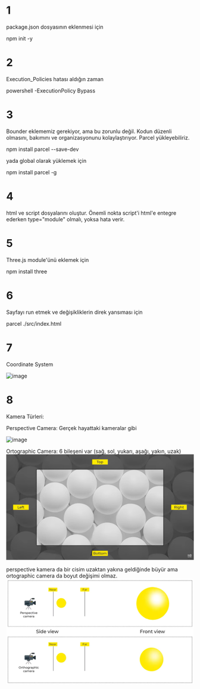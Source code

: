 # 1

package.json dosyasının eklenmesi için

npm init -y

# 2

Execution_Policies hatası aldığın zaman

powershell -ExecutionPolicy Bypass

# 3

Bounder eklememiz gerekiyor, ama bu zorunlu değil. Kodun düzenli olmasını, bakımını ve organizasyonunu kolaylaştırıyor. Parcel yükleyebiliriz.

npm install parcel --save-dev

yada global olarak yüklemek için

npm install parcel -g

# 4

html ve script dosyalarını oluştur. Önemli nokta script'i html'e entegre ederken type="module" olmalı, yoksa hata verir.

<script src="./js/script.js" type="module"></script>

# 5

Three.js module'ünü eklemek için

npm install three

# 6

Sayfayı run etmek ve değişikliklerin direk yansıması için

parcel ./src/index.html

# 7

Coordinate System

![image](https://github.com/user-attachments/assets/e84924d6-d4a0-4741-b67a-1a5066ba4d79)

# 8

Kamera Türleri:

Perspective Camera: Gerçek hayattaki kameralar gibi

![image](https://github.com/user-attachments/assets/49fea823-deb2-4d7a-b574-d43ba11688b5)

Ortographic Camera: 6 bileşeni var (sağ, sol, yukarı, aşağı, yakın, uzak)
![alt text](image.png)

perspective kamera da bir cisim uzaktan yakına geldiğinde büyür ama ortographic camera da boyut değişimi olmaz. 
![alt text](image-1.png)